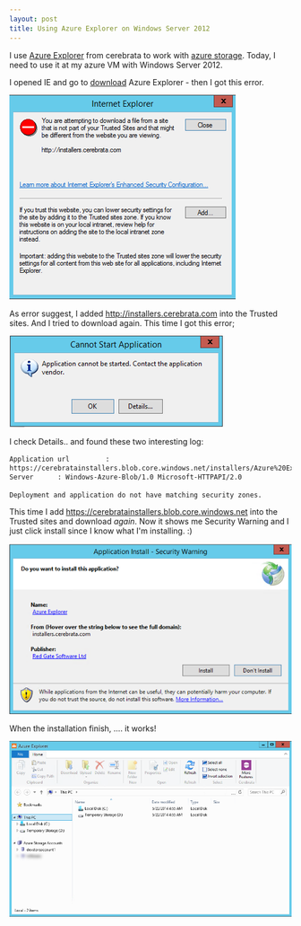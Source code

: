 ```yaml
---
layout: post
title: Using Azure Explorer on Windows Server 2012
---
```


I use [Azure Explorer][] from cerebrata to work with [azure storage][storage]. Today, I need to use it at my azure VM with Windows Server 2012. 

I opened IE and go to [download][] Azure Explorer - then I got this error.

![error 1](https://raw.githubusercontent.com/jittuu/jittuu.github.com/master/images/azure-explorer-1.png)


As error suggest, I added http://installers.cerebrata.com into the Trusted sites. And I tried to download again. This time I got this error;

![error 2](https://raw.githubusercontent.com/jittuu/jittuu.github.com/master/images/azure-explorer-2.png)


I check Details.. and found these two interesting log:

```
Application url			: https://cerebratainstallers.blob.core.windows.net/installers/Azure%20Explorer/production/1.0.0.529/Cerebrata.AzureExplorer.UI.exe.manifest
Server		: Windows-Azure-Blob/1.0 Microsoft-HTTPAPI/2.0

Deployment and application do not have matching security zones.
```

This time I add https://cerebratainstallers.blob.core.windows.net into the Trusted sites and download _again_. Now it shows me Security Warning and I just click install since I know what I'm installing. :)

![security warning](https://raw.githubusercontent.com/jittuu/jittuu.github.com/master/images/azure-explorer-3.png)


When the installation finish, .... it works!

![working](https://raw.githubusercontent.com/jittuu/jittuu.github.com/master/images/azure-explorer-4.png)


[Azure Explorer]: http://www.cerebrata.com/products/azure-explorer/introduction
[storage]: http://azure.microsoft.com/en-us/services/storage/
[download]: http://www.cerebrata.com/download/azure-explorer
